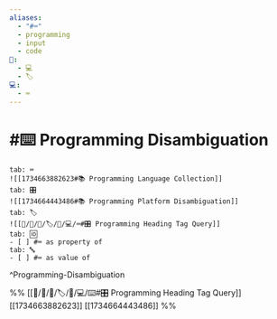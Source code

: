 ```yaml
---
aliases:
  - "#⌨️"
  - programming
  - input
  - code
📁:
  - 💻
  - 🏷️
💻:
  - ⌨️
---
```

# #⌨️ Programming Disambiguation

```tabs
tab: ⌨️
![[1734663882623#📚 Programming Language Collection]]
tab: 🎛️
![[1734664443486#📚 Programming Platform Disambiguation]]
tab: 🏷️
![[📁/🧠/🏁/🏷️/📁/💻/⌨️#🎛️ Programming Heading Tag Query]]
tab: 🆔
- [ ] #⌨️ as property of
tab: 🔤
- [ ] #⌨️ as value of
```

^Programming-Disambiguation

%%
[[📁/🧠/🏁/🏷️/📁/💻/⌨️#🎛️ Programming Heading Tag Query]]
[[1734663882623]]
[[1734664443486]]
%%